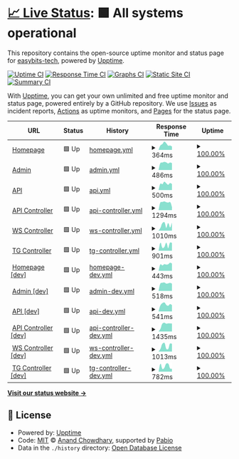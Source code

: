 # [📈 Live Status](https://easybits-tech.github.io/upptime): <!--live status--> **🟩 All systems operational**

This repository contains the open-source uptime monitor and status page for [easybits-tech](https://easybits.tech), powered by [Upptime](https://github.com/upptime/upptime).

[![Uptime CI](https://github.com/easybits-tech/upptime/workflows/Uptime%20CI/badge.svg)](https://github.com/easybits-tech/upptime/actions?query=workflow%3A%22Uptime+CI%22)
[![Response Time CI](https://github.com/easybits-tech/upptime/workflows/Response%20Time%20CI/badge.svg)](https://github.com/easybits-tech/upptime/actions?query=workflow%3A%22Response+Time+CI%22)
[![Graphs CI](https://github.com/easybits-tech/upptime/workflows/Graphs%20CI/badge.svg)](https://github.com/easybits-tech/upptime/actions?query=workflow%3A%22Graphs+CI%22)
[![Static Site CI](https://github.com/easybits-tech/upptime/workflows/Static%20Site%20CI/badge.svg)](https://github.com/easybits-tech/upptime/actions?query=workflow%3A%22Static+Site+CI%22)
[![Summary CI](https://github.com/easybits-tech/upptime/workflows/Summary%20CI/badge.svg)](https://github.com/easybits-tech/upptime/actions?query=workflow%3A%22Summary+CI%22)

With [Upptime](https://upptime.js.org), you can get your own unlimited and free uptime monitor and status page, powered entirely by a GitHub repository. We use [Issues](https://github.com/easybits-tech/upptime/issues) as incident reports, [Actions](https://github.com/easybits-tech/upptime/actions) as uptime monitors, and [Pages](https://easybits-tech.github.io/upptime) for the status page.

<!--start: status pages-->
<!-- This summary is generated by Upptime (https://github.com/upptime/upptime) -->
<!-- Do not edit this manually, your changes will be overwritten -->
<!-- prettier-ignore -->
| URL | Status | History | Response Time | Uptime |
| --- | ------ | ------- | ------------- | ------ |
| <img alt="" src="https://icons.duckduckgo.com/ip3/www.easybits.tech.ico" height="13"> [Homepage](https://www.easybits.tech) | 🟩 Up | [homepage.yml](https://github.com/easybits-tech/upptime/commits/HEAD/history/homepage.yml) | <details><summary><img alt="Response time graph" src="./graphs/homepage/response-time-week.png" height="20"> 364ms</summary><br><a href="https://easybits-tech.github.io/upptime/history/homepage"><img alt="Response time 405" src="https://img.shields.io/endpoint?url=https%3A%2F%2Fraw.githubusercontent.com%2Feasybits-tech%2Fupptime%2FHEAD%2Fapi%2Fhomepage%2Fresponse-time.json"></a><br><a href="https://easybits-tech.github.io/upptime/history/homepage"><img alt="24-hour response time 398" src="https://img.shields.io/endpoint?url=https%3A%2F%2Fraw.githubusercontent.com%2Feasybits-tech%2Fupptime%2FHEAD%2Fapi%2Fhomepage%2Fresponse-time-day.json"></a><br><a href="https://easybits-tech.github.io/upptime/history/homepage"><img alt="7-day response time 364" src="https://img.shields.io/endpoint?url=https%3A%2F%2Fraw.githubusercontent.com%2Feasybits-tech%2Fupptime%2FHEAD%2Fapi%2Fhomepage%2Fresponse-time-week.json"></a><br><a href="https://easybits-tech.github.io/upptime/history/homepage"><img alt="30-day response time 421" src="https://img.shields.io/endpoint?url=https%3A%2F%2Fraw.githubusercontent.com%2Feasybits-tech%2Fupptime%2FHEAD%2Fapi%2Fhomepage%2Fresponse-time-month.json"></a><br><a href="https://easybits-tech.github.io/upptime/history/homepage"><img alt="1-year response time 405" src="https://img.shields.io/endpoint?url=https%3A%2F%2Fraw.githubusercontent.com%2Feasybits-tech%2Fupptime%2FHEAD%2Fapi%2Fhomepage%2Fresponse-time-year.json"></a></details> | <details><summary><a href="https://easybits-tech.github.io/upptime/history/homepage">100.00%</a></summary><a href="https://easybits-tech.github.io/upptime/history/homepage"><img alt="All-time uptime 100.00%" src="https://img.shields.io/endpoint?url=https%3A%2F%2Fraw.githubusercontent.com%2Feasybits-tech%2Fupptime%2FHEAD%2Fapi%2Fhomepage%2Fuptime.json"></a><br><a href="https://easybits-tech.github.io/upptime/history/homepage"><img alt="24-hour uptime 100.00%" src="https://img.shields.io/endpoint?url=https%3A%2F%2Fraw.githubusercontent.com%2Feasybits-tech%2Fupptime%2FHEAD%2Fapi%2Fhomepage%2Fuptime-day.json"></a><br><a href="https://easybits-tech.github.io/upptime/history/homepage"><img alt="7-day uptime 100.00%" src="https://img.shields.io/endpoint?url=https%3A%2F%2Fraw.githubusercontent.com%2Feasybits-tech%2Fupptime%2FHEAD%2Fapi%2Fhomepage%2Fuptime-week.json"></a><br><a href="https://easybits-tech.github.io/upptime/history/homepage"><img alt="30-day uptime 100.00%" src="https://img.shields.io/endpoint?url=https%3A%2F%2Fraw.githubusercontent.com%2Feasybits-tech%2Fupptime%2FHEAD%2Fapi%2Fhomepage%2Fuptime-month.json"></a><br><a href="https://easybits-tech.github.io/upptime/history/homepage"><img alt="1-year uptime 100.00%" src="https://img.shields.io/endpoint?url=https%3A%2F%2Fraw.githubusercontent.com%2Feasybits-tech%2Fupptime%2FHEAD%2Fapi%2Fhomepage%2Fuptime-year.json"></a></details>
| <img alt="" src="https://icons.duckduckgo.com/ip3/admin.easybits.tech.ico" height="13"> [Admin](https://admin.easybits.tech/) | 🟩 Up | [admin.yml](https://github.com/easybits-tech/upptime/commits/HEAD/history/admin.yml) | <details><summary><img alt="Response time graph" src="./graphs/admin/response-time-week.png" height="20"> 486ms</summary><br><a href="https://easybits-tech.github.io/upptime/history/admin"><img alt="Response time 519" src="https://img.shields.io/endpoint?url=https%3A%2F%2Fraw.githubusercontent.com%2Feasybits-tech%2Fupptime%2FHEAD%2Fapi%2Fadmin%2Fresponse-time.json"></a><br><a href="https://easybits-tech.github.io/upptime/history/admin"><img alt="24-hour response time 488" src="https://img.shields.io/endpoint?url=https%3A%2F%2Fraw.githubusercontent.com%2Feasybits-tech%2Fupptime%2FHEAD%2Fapi%2Fadmin%2Fresponse-time-day.json"></a><br><a href="https://easybits-tech.github.io/upptime/history/admin"><img alt="7-day response time 486" src="https://img.shields.io/endpoint?url=https%3A%2F%2Fraw.githubusercontent.com%2Feasybits-tech%2Fupptime%2FHEAD%2Fapi%2Fadmin%2Fresponse-time-week.json"></a><br><a href="https://easybits-tech.github.io/upptime/history/admin"><img alt="30-day response time 521" src="https://img.shields.io/endpoint?url=https%3A%2F%2Fraw.githubusercontent.com%2Feasybits-tech%2Fupptime%2FHEAD%2Fapi%2Fadmin%2Fresponse-time-month.json"></a><br><a href="https://easybits-tech.github.io/upptime/history/admin"><img alt="1-year response time 519" src="https://img.shields.io/endpoint?url=https%3A%2F%2Fraw.githubusercontent.com%2Feasybits-tech%2Fupptime%2FHEAD%2Fapi%2Fadmin%2Fresponse-time-year.json"></a></details> | <details><summary><a href="https://easybits-tech.github.io/upptime/history/admin">100.00%</a></summary><a href="https://easybits-tech.github.io/upptime/history/admin"><img alt="All-time uptime 100.00%" src="https://img.shields.io/endpoint?url=https%3A%2F%2Fraw.githubusercontent.com%2Feasybits-tech%2Fupptime%2FHEAD%2Fapi%2Fadmin%2Fuptime.json"></a><br><a href="https://easybits-tech.github.io/upptime/history/admin"><img alt="24-hour uptime 100.00%" src="https://img.shields.io/endpoint?url=https%3A%2F%2Fraw.githubusercontent.com%2Feasybits-tech%2Fupptime%2FHEAD%2Fapi%2Fadmin%2Fuptime-day.json"></a><br><a href="https://easybits-tech.github.io/upptime/history/admin"><img alt="7-day uptime 100.00%" src="https://img.shields.io/endpoint?url=https%3A%2F%2Fraw.githubusercontent.com%2Feasybits-tech%2Fupptime%2FHEAD%2Fapi%2Fadmin%2Fuptime-week.json"></a><br><a href="https://easybits-tech.github.io/upptime/history/admin"><img alt="30-day uptime 100.00%" src="https://img.shields.io/endpoint?url=https%3A%2F%2Fraw.githubusercontent.com%2Feasybits-tech%2Fupptime%2FHEAD%2Fapi%2Fadmin%2Fuptime-month.json"></a><br><a href="https://easybits-tech.github.io/upptime/history/admin"><img alt="1-year uptime 100.00%" src="https://img.shields.io/endpoint?url=https%3A%2F%2Fraw.githubusercontent.com%2Feasybits-tech%2Fupptime%2FHEAD%2Fapi%2Fadmin%2Fuptime-year.json"></a></details>
| <img alt="" src="https://icons.duckduckgo.com/ip3/api.easybits.tech.ico" height="13"> [API](https://api.easybits.tech/api/v0/healthcheck/) | 🟩 Up | [api.yml](https://github.com/easybits-tech/upptime/commits/HEAD/history/api.yml) | <details><summary><img alt="Response time graph" src="./graphs/api/response-time-week.png" height="20"> 500ms</summary><br><a href="https://easybits-tech.github.io/upptime/history/api"><img alt="Response time 526" src="https://img.shields.io/endpoint?url=https%3A%2F%2Fraw.githubusercontent.com%2Feasybits-tech%2Fupptime%2FHEAD%2Fapi%2Fapi%2Fresponse-time.json"></a><br><a href="https://easybits-tech.github.io/upptime/history/api"><img alt="24-hour response time 458" src="https://img.shields.io/endpoint?url=https%3A%2F%2Fraw.githubusercontent.com%2Feasybits-tech%2Fupptime%2FHEAD%2Fapi%2Fapi%2Fresponse-time-day.json"></a><br><a href="https://easybits-tech.github.io/upptime/history/api"><img alt="7-day response time 500" src="https://img.shields.io/endpoint?url=https%3A%2F%2Fraw.githubusercontent.com%2Feasybits-tech%2Fupptime%2FHEAD%2Fapi%2Fapi%2Fresponse-time-week.json"></a><br><a href="https://easybits-tech.github.io/upptime/history/api"><img alt="30-day response time 511" src="https://img.shields.io/endpoint?url=https%3A%2F%2Fraw.githubusercontent.com%2Feasybits-tech%2Fupptime%2FHEAD%2Fapi%2Fapi%2Fresponse-time-month.json"></a><br><a href="https://easybits-tech.github.io/upptime/history/api"><img alt="1-year response time 526" src="https://img.shields.io/endpoint?url=https%3A%2F%2Fraw.githubusercontent.com%2Feasybits-tech%2Fupptime%2FHEAD%2Fapi%2Fapi%2Fresponse-time-year.json"></a></details> | <details><summary><a href="https://easybits-tech.github.io/upptime/history/api">100.00%</a></summary><a href="https://easybits-tech.github.io/upptime/history/api"><img alt="All-time uptime 100.00%" src="https://img.shields.io/endpoint?url=https%3A%2F%2Fraw.githubusercontent.com%2Feasybits-tech%2Fupptime%2FHEAD%2Fapi%2Fapi%2Fuptime.json"></a><br><a href="https://easybits-tech.github.io/upptime/history/api"><img alt="24-hour uptime 100.00%" src="https://img.shields.io/endpoint?url=https%3A%2F%2Fraw.githubusercontent.com%2Feasybits-tech%2Fupptime%2FHEAD%2Fapi%2Fapi%2Fuptime-day.json"></a><br><a href="https://easybits-tech.github.io/upptime/history/api"><img alt="7-day uptime 100.00%" src="https://img.shields.io/endpoint?url=https%3A%2F%2Fraw.githubusercontent.com%2Feasybits-tech%2Fupptime%2FHEAD%2Fapi%2Fapi%2Fuptime-week.json"></a><br><a href="https://easybits-tech.github.io/upptime/history/api"><img alt="30-day uptime 100.00%" src="https://img.shields.io/endpoint?url=https%3A%2F%2Fraw.githubusercontent.com%2Feasybits-tech%2Fupptime%2FHEAD%2Fapi%2Fapi%2Fuptime-month.json"></a><br><a href="https://easybits-tech.github.io/upptime/history/api"><img alt="1-year uptime 100.00%" src="https://img.shields.io/endpoint?url=https%3A%2F%2Fraw.githubusercontent.com%2Feasybits-tech%2Fupptime%2FHEAD%2Fapi%2Fapi%2Fuptime-year.json"></a></details>
| <img alt="" src="https://icons.duckduckgo.com/ip3/api-controller.easybits.tech.ico" height="13"> [API Controller](https://api-controller.easybits.tech/health/__ready__) | 🟩 Up | [api-controller.yml](https://github.com/easybits-tech/upptime/commits/HEAD/history/api-controller.yml) | <details><summary><img alt="Response time graph" src="./graphs/api-controller/response-time-week.png" height="20"> 1294ms</summary><br><a href="https://easybits-tech.github.io/upptime/history/api-controller"><img alt="Response time 1050" src="https://img.shields.io/endpoint?url=https%3A%2F%2Fraw.githubusercontent.com%2Feasybits-tech%2Fupptime%2FHEAD%2Fapi%2Fapi-controller%2Fresponse-time.json"></a><br><a href="https://easybits-tech.github.io/upptime/history/api-controller"><img alt="24-hour response time 1372" src="https://img.shields.io/endpoint?url=https%3A%2F%2Fraw.githubusercontent.com%2Feasybits-tech%2Fupptime%2FHEAD%2Fapi%2Fapi-controller%2Fresponse-time-day.json"></a><br><a href="https://easybits-tech.github.io/upptime/history/api-controller"><img alt="7-day response time 1294" src="https://img.shields.io/endpoint?url=https%3A%2F%2Fraw.githubusercontent.com%2Feasybits-tech%2Fupptime%2FHEAD%2Fapi%2Fapi-controller%2Fresponse-time-week.json"></a><br><a href="https://easybits-tech.github.io/upptime/history/api-controller"><img alt="30-day response time 1113" src="https://img.shields.io/endpoint?url=https%3A%2F%2Fraw.githubusercontent.com%2Feasybits-tech%2Fupptime%2FHEAD%2Fapi%2Fapi-controller%2Fresponse-time-month.json"></a><br><a href="https://easybits-tech.github.io/upptime/history/api-controller"><img alt="1-year response time 1050" src="https://img.shields.io/endpoint?url=https%3A%2F%2Fraw.githubusercontent.com%2Feasybits-tech%2Fupptime%2FHEAD%2Fapi%2Fapi-controller%2Fresponse-time-year.json"></a></details> | <details><summary><a href="https://easybits-tech.github.io/upptime/history/api-controller">100.00%</a></summary><a href="https://easybits-tech.github.io/upptime/history/api-controller"><img alt="All-time uptime 100.00%" src="https://img.shields.io/endpoint?url=https%3A%2F%2Fraw.githubusercontent.com%2Feasybits-tech%2Fupptime%2FHEAD%2Fapi%2Fapi-controller%2Fuptime.json"></a><br><a href="https://easybits-tech.github.io/upptime/history/api-controller"><img alt="24-hour uptime 100.00%" src="https://img.shields.io/endpoint?url=https%3A%2F%2Fraw.githubusercontent.com%2Feasybits-tech%2Fupptime%2FHEAD%2Fapi%2Fapi-controller%2Fuptime-day.json"></a><br><a href="https://easybits-tech.github.io/upptime/history/api-controller"><img alt="7-day uptime 100.00%" src="https://img.shields.io/endpoint?url=https%3A%2F%2Fraw.githubusercontent.com%2Feasybits-tech%2Fupptime%2FHEAD%2Fapi%2Fapi-controller%2Fuptime-week.json"></a><br><a href="https://easybits-tech.github.io/upptime/history/api-controller"><img alt="30-day uptime 100.00%" src="https://img.shields.io/endpoint?url=https%3A%2F%2Fraw.githubusercontent.com%2Feasybits-tech%2Fupptime%2FHEAD%2Fapi%2Fapi-controller%2Fuptime-month.json"></a><br><a href="https://easybits-tech.github.io/upptime/history/api-controller"><img alt="1-year uptime 100.00%" src="https://img.shields.io/endpoint?url=https%3A%2F%2Fraw.githubusercontent.com%2Feasybits-tech%2Fupptime%2FHEAD%2Fapi%2Fapi-controller%2Fuptime-year.json"></a></details>
| <img alt="" src="https://icons.duckduckgo.com/ip3/ws-controller.easybits.tech.ico" height="13"> [WS Controller](https://ws-controller.easybits.tech/health/__ready__) | 🟩 Up | [ws-controller.yml](https://github.com/easybits-tech/upptime/commits/HEAD/history/ws-controller.yml) | <details><summary><img alt="Response time graph" src="./graphs/ws-controller/response-time-week.png" height="20"> 1010ms</summary><br><a href="https://easybits-tech.github.io/upptime/history/ws-controller"><img alt="Response time 905" src="https://img.shields.io/endpoint?url=https%3A%2F%2Fraw.githubusercontent.com%2Feasybits-tech%2Fupptime%2FHEAD%2Fapi%2Fws-controller%2Fresponse-time.json"></a><br><a href="https://easybits-tech.github.io/upptime/history/ws-controller"><img alt="24-hour response time 442" src="https://img.shields.io/endpoint?url=https%3A%2F%2Fraw.githubusercontent.com%2Feasybits-tech%2Fupptime%2FHEAD%2Fapi%2Fws-controller%2Fresponse-time-day.json"></a><br><a href="https://easybits-tech.github.io/upptime/history/ws-controller"><img alt="7-day response time 1010" src="https://img.shields.io/endpoint?url=https%3A%2F%2Fraw.githubusercontent.com%2Feasybits-tech%2Fupptime%2FHEAD%2Fapi%2Fws-controller%2Fresponse-time-week.json"></a><br><a href="https://easybits-tech.github.io/upptime/history/ws-controller"><img alt="30-day response time 916" src="https://img.shields.io/endpoint?url=https%3A%2F%2Fraw.githubusercontent.com%2Feasybits-tech%2Fupptime%2FHEAD%2Fapi%2Fws-controller%2Fresponse-time-month.json"></a><br><a href="https://easybits-tech.github.io/upptime/history/ws-controller"><img alt="1-year response time 905" src="https://img.shields.io/endpoint?url=https%3A%2F%2Fraw.githubusercontent.com%2Feasybits-tech%2Fupptime%2FHEAD%2Fapi%2Fws-controller%2Fresponse-time-year.json"></a></details> | <details><summary><a href="https://easybits-tech.github.io/upptime/history/ws-controller">100.00%</a></summary><a href="https://easybits-tech.github.io/upptime/history/ws-controller"><img alt="All-time uptime 100.00%" src="https://img.shields.io/endpoint?url=https%3A%2F%2Fraw.githubusercontent.com%2Feasybits-tech%2Fupptime%2FHEAD%2Fapi%2Fws-controller%2Fuptime.json"></a><br><a href="https://easybits-tech.github.io/upptime/history/ws-controller"><img alt="24-hour uptime 100.00%" src="https://img.shields.io/endpoint?url=https%3A%2F%2Fraw.githubusercontent.com%2Feasybits-tech%2Fupptime%2FHEAD%2Fapi%2Fws-controller%2Fuptime-day.json"></a><br><a href="https://easybits-tech.github.io/upptime/history/ws-controller"><img alt="7-day uptime 100.00%" src="https://img.shields.io/endpoint?url=https%3A%2F%2Fraw.githubusercontent.com%2Feasybits-tech%2Fupptime%2FHEAD%2Fapi%2Fws-controller%2Fuptime-week.json"></a><br><a href="https://easybits-tech.github.io/upptime/history/ws-controller"><img alt="30-day uptime 100.00%" src="https://img.shields.io/endpoint?url=https%3A%2F%2Fraw.githubusercontent.com%2Feasybits-tech%2Fupptime%2FHEAD%2Fapi%2Fws-controller%2Fuptime-month.json"></a><br><a href="https://easybits-tech.github.io/upptime/history/ws-controller"><img alt="1-year uptime 100.00%" src="https://img.shields.io/endpoint?url=https%3A%2F%2Fraw.githubusercontent.com%2Feasybits-tech%2Fupptime%2FHEAD%2Fapi%2Fws-controller%2Fuptime-year.json"></a></details>
| <img alt="" src="https://icons.duckduckgo.com/ip3/tg-controller.easybits.tech.ico" height="13"> [TG Controller](https://tg-controller.easybits.tech/health/__ready__) | 🟩 Up | [tg-controller.yml](https://github.com/easybits-tech/upptime/commits/HEAD/history/tg-controller.yml) | <details><summary><img alt="Response time graph" src="./graphs/tg-controller/response-time-week.png" height="20"> 901ms</summary><br><a href="https://easybits-tech.github.io/upptime/history/tg-controller"><img alt="Response time 1050" src="https://img.shields.io/endpoint?url=https%3A%2F%2Fraw.githubusercontent.com%2Feasybits-tech%2Fupptime%2FHEAD%2Fapi%2Ftg-controller%2Fresponse-time.json"></a><br><a href="https://easybits-tech.github.io/upptime/history/tg-controller"><img alt="24-hour response time 485" src="https://img.shields.io/endpoint?url=https%3A%2F%2Fraw.githubusercontent.com%2Feasybits-tech%2Fupptime%2FHEAD%2Fapi%2Ftg-controller%2Fresponse-time-day.json"></a><br><a href="https://easybits-tech.github.io/upptime/history/tg-controller"><img alt="7-day response time 901" src="https://img.shields.io/endpoint?url=https%3A%2F%2Fraw.githubusercontent.com%2Feasybits-tech%2Fupptime%2FHEAD%2Fapi%2Ftg-controller%2Fresponse-time-week.json"></a><br><a href="https://easybits-tech.github.io/upptime/history/tg-controller"><img alt="30-day response time 987" src="https://img.shields.io/endpoint?url=https%3A%2F%2Fraw.githubusercontent.com%2Feasybits-tech%2Fupptime%2FHEAD%2Fapi%2Ftg-controller%2Fresponse-time-month.json"></a><br><a href="https://easybits-tech.github.io/upptime/history/tg-controller"><img alt="1-year response time 1050" src="https://img.shields.io/endpoint?url=https%3A%2F%2Fraw.githubusercontent.com%2Feasybits-tech%2Fupptime%2FHEAD%2Fapi%2Ftg-controller%2Fresponse-time-year.json"></a></details> | <details><summary><a href="https://easybits-tech.github.io/upptime/history/tg-controller">100.00%</a></summary><a href="https://easybits-tech.github.io/upptime/history/tg-controller"><img alt="All-time uptime 100.00%" src="https://img.shields.io/endpoint?url=https%3A%2F%2Fraw.githubusercontent.com%2Feasybits-tech%2Fupptime%2FHEAD%2Fapi%2Ftg-controller%2Fuptime.json"></a><br><a href="https://easybits-tech.github.io/upptime/history/tg-controller"><img alt="24-hour uptime 100.00%" src="https://img.shields.io/endpoint?url=https%3A%2F%2Fraw.githubusercontent.com%2Feasybits-tech%2Fupptime%2FHEAD%2Fapi%2Ftg-controller%2Fuptime-day.json"></a><br><a href="https://easybits-tech.github.io/upptime/history/tg-controller"><img alt="7-day uptime 100.00%" src="https://img.shields.io/endpoint?url=https%3A%2F%2Fraw.githubusercontent.com%2Feasybits-tech%2Fupptime%2FHEAD%2Fapi%2Ftg-controller%2Fuptime-week.json"></a><br><a href="https://easybits-tech.github.io/upptime/history/tg-controller"><img alt="30-day uptime 100.00%" src="https://img.shields.io/endpoint?url=https%3A%2F%2Fraw.githubusercontent.com%2Feasybits-tech%2Fupptime%2FHEAD%2Fapi%2Ftg-controller%2Fuptime-month.json"></a><br><a href="https://easybits-tech.github.io/upptime/history/tg-controller"><img alt="1-year uptime 100.00%" src="https://img.shields.io/endpoint?url=https%3A%2F%2Fraw.githubusercontent.com%2Feasybits-tech%2Fupptime%2FHEAD%2Fapi%2Ftg-controller%2Fuptime-year.json"></a></details>
| <img alt="" src="https://icons.duckduckgo.com/ip3/www.dev.easybits.tech.ico" height="13"> [Homepage [dev]](https://www.dev.easybits.tech) | 🟩 Up | [homepage-dev.yml](https://github.com/easybits-tech/upptime/commits/HEAD/history/homepage-dev.yml) | <details><summary><img alt="Response time graph" src="./graphs/homepage-dev/response-time-week.png" height="20"> 443ms</summary><br><a href="https://easybits-tech.github.io/upptime/history/homepage-dev"><img alt="Response time 453" src="https://img.shields.io/endpoint?url=https%3A%2F%2Fraw.githubusercontent.com%2Feasybits-tech%2Fupptime%2FHEAD%2Fapi%2Fhomepage-dev%2Fresponse-time.json"></a><br><a href="https://easybits-tech.github.io/upptime/history/homepage-dev"><img alt="24-hour response time 436" src="https://img.shields.io/endpoint?url=https%3A%2F%2Fraw.githubusercontent.com%2Feasybits-tech%2Fupptime%2FHEAD%2Fapi%2Fhomepage-dev%2Fresponse-time-day.json"></a><br><a href="https://easybits-tech.github.io/upptime/history/homepage-dev"><img alt="7-day response time 443" src="https://img.shields.io/endpoint?url=https%3A%2F%2Fraw.githubusercontent.com%2Feasybits-tech%2Fupptime%2FHEAD%2Fapi%2Fhomepage-dev%2Fresponse-time-week.json"></a><br><a href="https://easybits-tech.github.io/upptime/history/homepage-dev"><img alt="30-day response time 445" src="https://img.shields.io/endpoint?url=https%3A%2F%2Fraw.githubusercontent.com%2Feasybits-tech%2Fupptime%2FHEAD%2Fapi%2Fhomepage-dev%2Fresponse-time-month.json"></a><br><a href="https://easybits-tech.github.io/upptime/history/homepage-dev"><img alt="1-year response time 453" src="https://img.shields.io/endpoint?url=https%3A%2F%2Fraw.githubusercontent.com%2Feasybits-tech%2Fupptime%2FHEAD%2Fapi%2Fhomepage-dev%2Fresponse-time-year.json"></a></details> | <details><summary><a href="https://easybits-tech.github.io/upptime/history/homepage-dev">100.00%</a></summary><a href="https://easybits-tech.github.io/upptime/history/homepage-dev"><img alt="All-time uptime 100.00%" src="https://img.shields.io/endpoint?url=https%3A%2F%2Fraw.githubusercontent.com%2Feasybits-tech%2Fupptime%2FHEAD%2Fapi%2Fhomepage-dev%2Fuptime.json"></a><br><a href="https://easybits-tech.github.io/upptime/history/homepage-dev"><img alt="24-hour uptime 100.00%" src="https://img.shields.io/endpoint?url=https%3A%2F%2Fraw.githubusercontent.com%2Feasybits-tech%2Fupptime%2FHEAD%2Fapi%2Fhomepage-dev%2Fuptime-day.json"></a><br><a href="https://easybits-tech.github.io/upptime/history/homepage-dev"><img alt="7-day uptime 100.00%" src="https://img.shields.io/endpoint?url=https%3A%2F%2Fraw.githubusercontent.com%2Feasybits-tech%2Fupptime%2FHEAD%2Fapi%2Fhomepage-dev%2Fuptime-week.json"></a><br><a href="https://easybits-tech.github.io/upptime/history/homepage-dev"><img alt="30-day uptime 100.00%" src="https://img.shields.io/endpoint?url=https%3A%2F%2Fraw.githubusercontent.com%2Feasybits-tech%2Fupptime%2FHEAD%2Fapi%2Fhomepage-dev%2Fuptime-month.json"></a><br><a href="https://easybits-tech.github.io/upptime/history/homepage-dev"><img alt="1-year uptime 100.00%" src="https://img.shields.io/endpoint?url=https%3A%2F%2Fraw.githubusercontent.com%2Feasybits-tech%2Fupptime%2FHEAD%2Fapi%2Fhomepage-dev%2Fuptime-year.json"></a></details>
| <img alt="" src="https://icons.duckduckgo.com/ip3/admin.dev.easybits.tech.ico" height="13"> [Admin [dev]](https://admin.dev.easybits.tech/) | 🟩 Up | [admin-dev.yml](https://github.com/easybits-tech/upptime/commits/HEAD/history/admin-dev.yml) | <details><summary><img alt="Response time graph" src="./graphs/admin-dev/response-time-week.png" height="20"> 518ms</summary><br><a href="https://easybits-tech.github.io/upptime/history/admin-dev"><img alt="Response time 521" src="https://img.shields.io/endpoint?url=https%3A%2F%2Fraw.githubusercontent.com%2Feasybits-tech%2Fupptime%2FHEAD%2Fapi%2Fadmin-dev%2Fresponse-time.json"></a><br><a href="https://easybits-tech.github.io/upptime/history/admin-dev"><img alt="24-hour response time 530" src="https://img.shields.io/endpoint?url=https%3A%2F%2Fraw.githubusercontent.com%2Feasybits-tech%2Fupptime%2FHEAD%2Fapi%2Fadmin-dev%2Fresponse-time-day.json"></a><br><a href="https://easybits-tech.github.io/upptime/history/admin-dev"><img alt="7-day response time 518" src="https://img.shields.io/endpoint?url=https%3A%2F%2Fraw.githubusercontent.com%2Feasybits-tech%2Fupptime%2FHEAD%2Fapi%2Fadmin-dev%2Fresponse-time-week.json"></a><br><a href="https://easybits-tech.github.io/upptime/history/admin-dev"><img alt="30-day response time 514" src="https://img.shields.io/endpoint?url=https%3A%2F%2Fraw.githubusercontent.com%2Feasybits-tech%2Fupptime%2FHEAD%2Fapi%2Fadmin-dev%2Fresponse-time-month.json"></a><br><a href="https://easybits-tech.github.io/upptime/history/admin-dev"><img alt="1-year response time 521" src="https://img.shields.io/endpoint?url=https%3A%2F%2Fraw.githubusercontent.com%2Feasybits-tech%2Fupptime%2FHEAD%2Fapi%2Fadmin-dev%2Fresponse-time-year.json"></a></details> | <details><summary><a href="https://easybits-tech.github.io/upptime/history/admin-dev">100.00%</a></summary><a href="https://easybits-tech.github.io/upptime/history/admin-dev"><img alt="All-time uptime 100.00%" src="https://img.shields.io/endpoint?url=https%3A%2F%2Fraw.githubusercontent.com%2Feasybits-tech%2Fupptime%2FHEAD%2Fapi%2Fadmin-dev%2Fuptime.json"></a><br><a href="https://easybits-tech.github.io/upptime/history/admin-dev"><img alt="24-hour uptime 100.00%" src="https://img.shields.io/endpoint?url=https%3A%2F%2Fraw.githubusercontent.com%2Feasybits-tech%2Fupptime%2FHEAD%2Fapi%2Fadmin-dev%2Fuptime-day.json"></a><br><a href="https://easybits-tech.github.io/upptime/history/admin-dev"><img alt="7-day uptime 100.00%" src="https://img.shields.io/endpoint?url=https%3A%2F%2Fraw.githubusercontent.com%2Feasybits-tech%2Fupptime%2FHEAD%2Fapi%2Fadmin-dev%2Fuptime-week.json"></a><br><a href="https://easybits-tech.github.io/upptime/history/admin-dev"><img alt="30-day uptime 100.00%" src="https://img.shields.io/endpoint?url=https%3A%2F%2Fraw.githubusercontent.com%2Feasybits-tech%2Fupptime%2FHEAD%2Fapi%2Fadmin-dev%2Fuptime-month.json"></a><br><a href="https://easybits-tech.github.io/upptime/history/admin-dev"><img alt="1-year uptime 100.00%" src="https://img.shields.io/endpoint?url=https%3A%2F%2Fraw.githubusercontent.com%2Feasybits-tech%2Fupptime%2FHEAD%2Fapi%2Fadmin-dev%2Fuptime-year.json"></a></details>
| <img alt="" src="https://icons.duckduckgo.com/ip3/api.dev.easybits.tech.ico" height="13"> [API [dev]](https://api.dev.easybits.tech/api/v0/healthcheck/) | 🟩 Up | [api-dev.yml](https://github.com/easybits-tech/upptime/commits/HEAD/history/api-dev.yml) | <details><summary><img alt="Response time graph" src="./graphs/api-dev/response-time-week.png" height="20"> 541ms</summary><br><a href="https://easybits-tech.github.io/upptime/history/api-dev"><img alt="Response time 540" src="https://img.shields.io/endpoint?url=https%3A%2F%2Fraw.githubusercontent.com%2Feasybits-tech%2Fupptime%2FHEAD%2Fapi%2Fapi-dev%2Fresponse-time.json"></a><br><a href="https://easybits-tech.github.io/upptime/history/api-dev"><img alt="24-hour response time 453" src="https://img.shields.io/endpoint?url=https%3A%2F%2Fraw.githubusercontent.com%2Feasybits-tech%2Fupptime%2FHEAD%2Fapi%2Fapi-dev%2Fresponse-time-day.json"></a><br><a href="https://easybits-tech.github.io/upptime/history/api-dev"><img alt="7-day response time 541" src="https://img.shields.io/endpoint?url=https%3A%2F%2Fraw.githubusercontent.com%2Feasybits-tech%2Fupptime%2FHEAD%2Fapi%2Fapi-dev%2Fresponse-time-week.json"></a><br><a href="https://easybits-tech.github.io/upptime/history/api-dev"><img alt="30-day response time 535" src="https://img.shields.io/endpoint?url=https%3A%2F%2Fraw.githubusercontent.com%2Feasybits-tech%2Fupptime%2FHEAD%2Fapi%2Fapi-dev%2Fresponse-time-month.json"></a><br><a href="https://easybits-tech.github.io/upptime/history/api-dev"><img alt="1-year response time 540" src="https://img.shields.io/endpoint?url=https%3A%2F%2Fraw.githubusercontent.com%2Feasybits-tech%2Fupptime%2FHEAD%2Fapi%2Fapi-dev%2Fresponse-time-year.json"></a></details> | <details><summary><a href="https://easybits-tech.github.io/upptime/history/api-dev">100.00%</a></summary><a href="https://easybits-tech.github.io/upptime/history/api-dev"><img alt="All-time uptime 99.90%" src="https://img.shields.io/endpoint?url=https%3A%2F%2Fraw.githubusercontent.com%2Feasybits-tech%2Fupptime%2FHEAD%2Fapi%2Fapi-dev%2Fuptime.json"></a><br><a href="https://easybits-tech.github.io/upptime/history/api-dev"><img alt="24-hour uptime 100.00%" src="https://img.shields.io/endpoint?url=https%3A%2F%2Fraw.githubusercontent.com%2Feasybits-tech%2Fupptime%2FHEAD%2Fapi%2Fapi-dev%2Fuptime-day.json"></a><br><a href="https://easybits-tech.github.io/upptime/history/api-dev"><img alt="7-day uptime 100.00%" src="https://img.shields.io/endpoint?url=https%3A%2F%2Fraw.githubusercontent.com%2Feasybits-tech%2Fupptime%2FHEAD%2Fapi%2Fapi-dev%2Fuptime-week.json"></a><br><a href="https://easybits-tech.github.io/upptime/history/api-dev"><img alt="30-day uptime 99.87%" src="https://img.shields.io/endpoint?url=https%3A%2F%2Fraw.githubusercontent.com%2Feasybits-tech%2Fupptime%2FHEAD%2Fapi%2Fapi-dev%2Fuptime-month.json"></a><br><a href="https://easybits-tech.github.io/upptime/history/api-dev"><img alt="1-year uptime 99.90%" src="https://img.shields.io/endpoint?url=https%3A%2F%2Fraw.githubusercontent.com%2Feasybits-tech%2Fupptime%2FHEAD%2Fapi%2Fapi-dev%2Fuptime-year.json"></a></details>
| <img alt="" src="https://icons.duckduckgo.com/ip3/api-controller.dev.easybits.tech.ico" height="13"> [API Controller [dev]](https://api-controller.dev.easybits.tech/health/__ready__) | 🟩 Up | [api-controller-dev.yml](https://github.com/easybits-tech/upptime/commits/HEAD/history/api-controller-dev.yml) | <details><summary><img alt="Response time graph" src="./graphs/api-controller-dev/response-time-week.png" height="20"> 1435ms</summary><br><a href="https://easybits-tech.github.io/upptime/history/api-controller-dev"><img alt="Response time 1184" src="https://img.shields.io/endpoint?url=https%3A%2F%2Fraw.githubusercontent.com%2Feasybits-tech%2Fupptime%2FHEAD%2Fapi%2Fapi-controller-dev%2Fresponse-time.json"></a><br><a href="https://easybits-tech.github.io/upptime/history/api-controller-dev"><img alt="24-hour response time 1434" src="https://img.shields.io/endpoint?url=https%3A%2F%2Fraw.githubusercontent.com%2Feasybits-tech%2Fupptime%2FHEAD%2Fapi%2Fapi-controller-dev%2Fresponse-time-day.json"></a><br><a href="https://easybits-tech.github.io/upptime/history/api-controller-dev"><img alt="7-day response time 1435" src="https://img.shields.io/endpoint?url=https%3A%2F%2Fraw.githubusercontent.com%2Feasybits-tech%2Fupptime%2FHEAD%2Fapi%2Fapi-controller-dev%2Fresponse-time-week.json"></a><br><a href="https://easybits-tech.github.io/upptime/history/api-controller-dev"><img alt="30-day response time 1195" src="https://img.shields.io/endpoint?url=https%3A%2F%2Fraw.githubusercontent.com%2Feasybits-tech%2Fupptime%2FHEAD%2Fapi%2Fapi-controller-dev%2Fresponse-time-month.json"></a><br><a href="https://easybits-tech.github.io/upptime/history/api-controller-dev"><img alt="1-year response time 1184" src="https://img.shields.io/endpoint?url=https%3A%2F%2Fraw.githubusercontent.com%2Feasybits-tech%2Fupptime%2FHEAD%2Fapi%2Fapi-controller-dev%2Fresponse-time-year.json"></a></details> | <details><summary><a href="https://easybits-tech.github.io/upptime/history/api-controller-dev">100.00%</a></summary><a href="https://easybits-tech.github.io/upptime/history/api-controller-dev"><img alt="All-time uptime 100.00%" src="https://img.shields.io/endpoint?url=https%3A%2F%2Fraw.githubusercontent.com%2Feasybits-tech%2Fupptime%2FHEAD%2Fapi%2Fapi-controller-dev%2Fuptime.json"></a><br><a href="https://easybits-tech.github.io/upptime/history/api-controller-dev"><img alt="24-hour uptime 100.00%" src="https://img.shields.io/endpoint?url=https%3A%2F%2Fraw.githubusercontent.com%2Feasybits-tech%2Fupptime%2FHEAD%2Fapi%2Fapi-controller-dev%2Fuptime-day.json"></a><br><a href="https://easybits-tech.github.io/upptime/history/api-controller-dev"><img alt="7-day uptime 100.00%" src="https://img.shields.io/endpoint?url=https%3A%2F%2Fraw.githubusercontent.com%2Feasybits-tech%2Fupptime%2FHEAD%2Fapi%2Fapi-controller-dev%2Fuptime-week.json"></a><br><a href="https://easybits-tech.github.io/upptime/history/api-controller-dev"><img alt="30-day uptime 100.00%" src="https://img.shields.io/endpoint?url=https%3A%2F%2Fraw.githubusercontent.com%2Feasybits-tech%2Fupptime%2FHEAD%2Fapi%2Fapi-controller-dev%2Fuptime-month.json"></a><br><a href="https://easybits-tech.github.io/upptime/history/api-controller-dev"><img alt="1-year uptime 100.00%" src="https://img.shields.io/endpoint?url=https%3A%2F%2Fraw.githubusercontent.com%2Feasybits-tech%2Fupptime%2FHEAD%2Fapi%2Fapi-controller-dev%2Fuptime-year.json"></a></details>
| <img alt="" src="https://icons.duckduckgo.com/ip3/ws-controller.dev.easybits.tech.ico" height="13"> [WS Controller [dev]](https://ws-controller.dev.easybits.tech/health/__ready__) | 🟩 Up | [ws-controller-dev.yml](https://github.com/easybits-tech/upptime/commits/HEAD/history/ws-controller-dev.yml) | <details><summary><img alt="Response time graph" src="./graphs/ws-controller-dev/response-time-week.png" height="20"> 1013ms</summary><br><a href="https://easybits-tech.github.io/upptime/history/ws-controller-dev"><img alt="Response time 1013" src="https://img.shields.io/endpoint?url=https%3A%2F%2Fraw.githubusercontent.com%2Feasybits-tech%2Fupptime%2FHEAD%2Fapi%2Fws-controller-dev%2Fresponse-time.json"></a><br><a href="https://easybits-tech.github.io/upptime/history/ws-controller-dev"><img alt="24-hour response time 467" src="https://img.shields.io/endpoint?url=https%3A%2F%2Fraw.githubusercontent.com%2Feasybits-tech%2Fupptime%2FHEAD%2Fapi%2Fws-controller-dev%2Fresponse-time-day.json"></a><br><a href="https://easybits-tech.github.io/upptime/history/ws-controller-dev"><img alt="7-day response time 1013" src="https://img.shields.io/endpoint?url=https%3A%2F%2Fraw.githubusercontent.com%2Feasybits-tech%2Fupptime%2FHEAD%2Fapi%2Fws-controller-dev%2Fresponse-time-week.json"></a><br><a href="https://easybits-tech.github.io/upptime/history/ws-controller-dev"><img alt="30-day response time 1032" src="https://img.shields.io/endpoint?url=https%3A%2F%2Fraw.githubusercontent.com%2Feasybits-tech%2Fupptime%2FHEAD%2Fapi%2Fws-controller-dev%2Fresponse-time-month.json"></a><br><a href="https://easybits-tech.github.io/upptime/history/ws-controller-dev"><img alt="1-year response time 1013" src="https://img.shields.io/endpoint?url=https%3A%2F%2Fraw.githubusercontent.com%2Feasybits-tech%2Fupptime%2FHEAD%2Fapi%2Fws-controller-dev%2Fresponse-time-year.json"></a></details> | <details><summary><a href="https://easybits-tech.github.io/upptime/history/ws-controller-dev">100.00%</a></summary><a href="https://easybits-tech.github.io/upptime/history/ws-controller-dev"><img alt="All-time uptime 100.00%" src="https://img.shields.io/endpoint?url=https%3A%2F%2Fraw.githubusercontent.com%2Feasybits-tech%2Fupptime%2FHEAD%2Fapi%2Fws-controller-dev%2Fuptime.json"></a><br><a href="https://easybits-tech.github.io/upptime/history/ws-controller-dev"><img alt="24-hour uptime 100.00%" src="https://img.shields.io/endpoint?url=https%3A%2F%2Fraw.githubusercontent.com%2Feasybits-tech%2Fupptime%2FHEAD%2Fapi%2Fws-controller-dev%2Fuptime-day.json"></a><br><a href="https://easybits-tech.github.io/upptime/history/ws-controller-dev"><img alt="7-day uptime 100.00%" src="https://img.shields.io/endpoint?url=https%3A%2F%2Fraw.githubusercontent.com%2Feasybits-tech%2Fupptime%2FHEAD%2Fapi%2Fws-controller-dev%2Fuptime-week.json"></a><br><a href="https://easybits-tech.github.io/upptime/history/ws-controller-dev"><img alt="30-day uptime 100.00%" src="https://img.shields.io/endpoint?url=https%3A%2F%2Fraw.githubusercontent.com%2Feasybits-tech%2Fupptime%2FHEAD%2Fapi%2Fws-controller-dev%2Fuptime-month.json"></a><br><a href="https://easybits-tech.github.io/upptime/history/ws-controller-dev"><img alt="1-year uptime 100.00%" src="https://img.shields.io/endpoint?url=https%3A%2F%2Fraw.githubusercontent.com%2Feasybits-tech%2Fupptime%2FHEAD%2Fapi%2Fws-controller-dev%2Fuptime-year.json"></a></details>
| <img alt="" src="https://icons.duckduckgo.com/ip3/tg-controller.dev.easybits.tech.ico" height="13"> [TG Controller [dev]](https://tg-controller.dev.easybits.tech/health/__ready__) | 🟩 Up | [tg-controller-dev.yml](https://github.com/easybits-tech/upptime/commits/HEAD/history/tg-controller-dev.yml) | <details><summary><img alt="Response time graph" src="./graphs/tg-controller-dev/response-time-week.png" height="20"> 782ms</summary><br><a href="https://easybits-tech.github.io/upptime/history/tg-controller-dev"><img alt="Response time 877" src="https://img.shields.io/endpoint?url=https%3A%2F%2Fraw.githubusercontent.com%2Feasybits-tech%2Fupptime%2FHEAD%2Fapi%2Ftg-controller-dev%2Fresponse-time.json"></a><br><a href="https://easybits-tech.github.io/upptime/history/tg-controller-dev"><img alt="24-hour response time 462" src="https://img.shields.io/endpoint?url=https%3A%2F%2Fraw.githubusercontent.com%2Feasybits-tech%2Fupptime%2FHEAD%2Fapi%2Ftg-controller-dev%2Fresponse-time-day.json"></a><br><a href="https://easybits-tech.github.io/upptime/history/tg-controller-dev"><img alt="7-day response time 782" src="https://img.shields.io/endpoint?url=https%3A%2F%2Fraw.githubusercontent.com%2Feasybits-tech%2Fupptime%2FHEAD%2Fapi%2Ftg-controller-dev%2Fresponse-time-week.json"></a><br><a href="https://easybits-tech.github.io/upptime/history/tg-controller-dev"><img alt="30-day response time 894" src="https://img.shields.io/endpoint?url=https%3A%2F%2Fraw.githubusercontent.com%2Feasybits-tech%2Fupptime%2FHEAD%2Fapi%2Ftg-controller-dev%2Fresponse-time-month.json"></a><br><a href="https://easybits-tech.github.io/upptime/history/tg-controller-dev"><img alt="1-year response time 877" src="https://img.shields.io/endpoint?url=https%3A%2F%2Fraw.githubusercontent.com%2Feasybits-tech%2Fupptime%2FHEAD%2Fapi%2Ftg-controller-dev%2Fresponse-time-year.json"></a></details> | <details><summary><a href="https://easybits-tech.github.io/upptime/history/tg-controller-dev">100.00%</a></summary><a href="https://easybits-tech.github.io/upptime/history/tg-controller-dev"><img alt="All-time uptime 99.90%" src="https://img.shields.io/endpoint?url=https%3A%2F%2Fraw.githubusercontent.com%2Feasybits-tech%2Fupptime%2FHEAD%2Fapi%2Ftg-controller-dev%2Fuptime.json"></a><br><a href="https://easybits-tech.github.io/upptime/history/tg-controller-dev"><img alt="24-hour uptime 100.00%" src="https://img.shields.io/endpoint?url=https%3A%2F%2Fraw.githubusercontent.com%2Feasybits-tech%2Fupptime%2FHEAD%2Fapi%2Ftg-controller-dev%2Fuptime-day.json"></a><br><a href="https://easybits-tech.github.io/upptime/history/tg-controller-dev"><img alt="7-day uptime 100.00%" src="https://img.shields.io/endpoint?url=https%3A%2F%2Fraw.githubusercontent.com%2Feasybits-tech%2Fupptime%2FHEAD%2Fapi%2Ftg-controller-dev%2Fuptime-week.json"></a><br><a href="https://easybits-tech.github.io/upptime/history/tg-controller-dev"><img alt="30-day uptime 99.87%" src="https://img.shields.io/endpoint?url=https%3A%2F%2Fraw.githubusercontent.com%2Feasybits-tech%2Fupptime%2FHEAD%2Fapi%2Ftg-controller-dev%2Fuptime-month.json"></a><br><a href="https://easybits-tech.github.io/upptime/history/tg-controller-dev"><img alt="1-year uptime 99.90%" src="https://img.shields.io/endpoint?url=https%3A%2F%2Fraw.githubusercontent.com%2Feasybits-tech%2Fupptime%2FHEAD%2Fapi%2Ftg-controller-dev%2Fuptime-year.json"></a></details>

<!--end: status pages-->

[**Visit our status website →**](https://easybits-tech.github.io/upptime)

## 📄 License

- Powered by: [Upptime](https://github.com/upptime/upptime)
- Code: [MIT](./LICENSE) © [Anand Chowdhary](https://anandchowdhary.com), supported by [Pabio](https://pabio.com)
- Data in the `./history` directory: [Open Database License](https://opendatacommons.org/licenses/odbl/1-0/)
